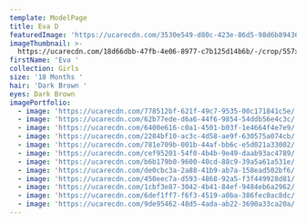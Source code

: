 ```yaml
---
template: ModelPage
title: Eva D
featuredImage: 'https://ucarecdn.com/3530e549-d80c-423e-86d5-98d6b894365f/'
imageThumbnail: >-
  https://ucarecdn.com/18d66dbb-47fb-4e06-8977-c7b125d14b6b/-/crop/557x679/889,111/-/preview/
firstName: 'Eva '
collection: Girls
size: '18 Months '
hair: 'Dark Brown '
eyes: Dark Brown
imagePortfolio:
  - image: 'https://ucarecdn.com/778512bf-621f-49c7-9535-00c171841c5e/'
  - image: 'https://ucarecdn.com/62b77ede-d6a6-44f6-9854-54ddb56e4c3c/'
  - image: 'https://ucarecdn.com/6400e616-c0a1-4501-b03f-1e4664f4e7e9/'
  - image: 'https://ucarecdn.com/2284bf10-ac3c-4d58-ae9f-630575a074cb/'
  - image: 'https://ucarecdn.com/781e709b-001b-44af-bb6c-e5d021a33002/'
  - image: 'https://ucarecdn.com/cef95201-54f0-4b4b-9e49-daab93ac4789/'
  - image: 'https://ucarecdn.com/b6b179b0-9600-40cd-88c9-39a5a61a531e/'
  - image: 'https://ucarecdn.com/de0cbc3a-2a88-41b9-ab7a-158ead502bf6/'
  - image: 'https://ucarecdn.com/450eec7a-d593-4868-92a5-f3f449928d81/'
  - image: 'https://ucarecdn.com/1cbf3e87-3042-4b41-84ef-9484eb6a2962/'
  - image: 'https://ucarecdn.com/6def1ff7-f6f3-4519-a0ba-386fec0ac8dc/'
  - image: 'https://ucarecdn.com/9de95462-48d5-4ada-ab22-3690a33ca20a/'
---
```


